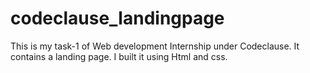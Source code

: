 # codeclause_landingpage

This is my task-1 of Web development Internship under Codeclause.
It contains a landing page.
I built it using Html and css.
